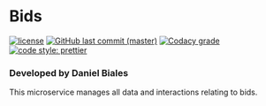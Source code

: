 # Bids

[![license](https://img.shields.io/github/license/the-bid/microservice-bids.svg?style=flat-square)](https://github.com/the-bid/microservice-bids/blob/master/LICENSE)
[![GitHub last commit (master)](https://img.shields.io/github/last-commit/the-bid/microservice-bids/master.svg?style=flat-square)](https://github.com/the-bid/microservice-bids/commits/master)
[![Codacy grade](https://img.shields.io/codacy/grade/cc44007bf85d4ee5a76ef7a45f156624.svg?style=flat-square)](https://www.codacy.com/app/bialesdaniel/microservice-bids?utm_source=github.com&amp;utm_medium=referral&amp;utm_content=the-bid/microservice-bids&amp;utm_campaign=Badge_Grade)
[![code style: prettier](https://img.shields.io/badge/code_style-prettier-ff69b4.svg?style=flat-square)](https://github.com/prettier/prettier)

### Developed by Daniel Biales

This microservice manages all data and interactions relating to bids.
